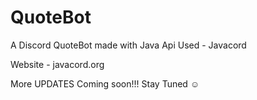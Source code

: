 # QuoteBot
A Discord QuoteBot made with Java
Api Used - Javacord

Website - javacord.org

More UPDATES Coming soon!!!
Stay Tuned ☺
